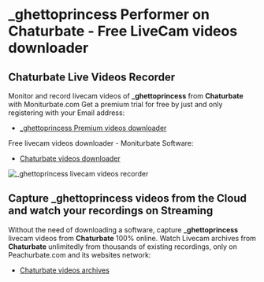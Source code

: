 # _ghettoprincess Performer on Chaturbate - Free LiveCam videos downloader

## Chaturbate Live Videos Recorder

Monitor and record livecam videos of **_ghettoprincess** from **Chaturbate** with Moniturbate.com
Get a premium trial for free by just and only registering with your Email address:
* [_ghettoprincess Premium videos downloader](https://moniturbate.com/request-demo-licence-key.html)

Free livecam videos downloader - Moniturbate Software:
* [Chaturbate videos downloader](https://moniturbate.com/moniturbate-download-software.html)

![_ghettoprincess livecam videos recorder](https://peachurnet.com/templates/moniturbate-software.png)


## Capture _ghettoprincess videos from the Cloud and watch your recordings on Streaming

Without the need of downloading a software, capture **_ghettoprincess** livecam videos from **Chaturbate** 100% online.
Watch Livecam archives from **Chaturbate** unlimitedly from thousands of existing recordings, only on Peachurbate.com and its websites network:
* [Chaturbate videos archives](https://peachurnet.com/)